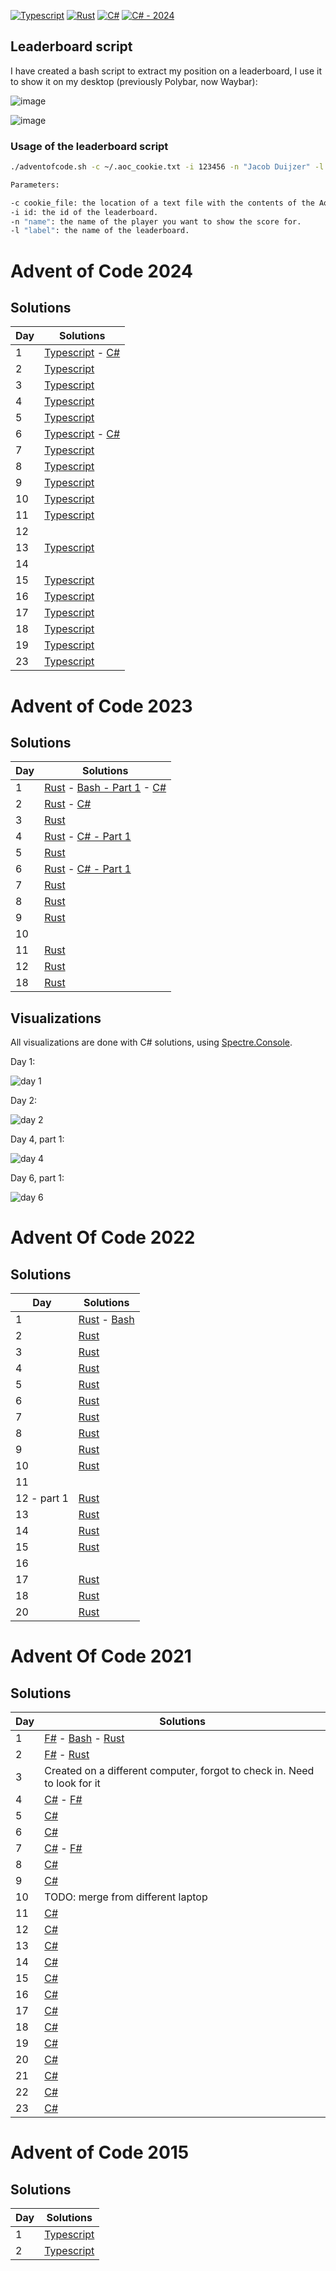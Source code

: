 [![Typescript](https://github.com/jacobduijzer/AdventOfCode/actions/workflows/typescript.yml/badge.svg)](https://github.com/jacobduijzer/AdventOfCode/actions/workflows/typescript.yml) [![Rust](https://github.com/jacobduijzer/AdventOfCode/actions/workflows/rust.yml/badge.svg)](https://github.com/jacobduijzer/AdventOfCode/actions/workflows/rust.yml) [![C#](https://github.com/jacobduijzer/AdventOfCode/actions/workflows/csharp.yml/badge.svg)](https://github.com/jacobduijzer/AdventOfCode/actions/workflows/csharp.yml) [![C# - 2024](https://github.com/jacobduijzer/AdventOfCode/actions/workflows/csharp-2024.yml/badge.svg)](https://github.com/jacobduijzer/AdventOfCode/actions/workflows/csharp-2024.yml)

## Leaderboard script

I have created a bash script to extract my position on a leaderboard, I use it to show it on my desktop (previously Polybar, now Waybar):

![image](./assets/polybar.jpg)

![image](./assets/waybar.png)

### Usage of the leaderboard script

```bash
./adventofcode.sh -c ~/.aoc_cookie.txt -i 123456 -n "Jacob Duijzer" -l "Team Rockstars IT"

Parameters:

-c cookie_file: the location of a text file with the contents of the AoC cookie.
-i id: the id of the leaderboard.
-n "name": the name of the player you want to show the score for.
-l "label": the name of the leaderboard.

```

# Advent of Code 2024

## Solutions

| Day | Solutions                                                                                                |
|-----|----------------------------------------------------------------------------------------------------------|
| 1   | [Typescript](https://github.com/jacobduijzer/AdventOfCode/blob/main/typescript/years/2024/01/index.ts) - [C#](https://github.com/jacobduijzer/AdventOfCode/blob/main/csharp/2024/src/AdventOfCode.Specs/Day01.feature) |
| 2   | [Typescript](https://github.com/jacobduijzer/AdventOfCode/blob/main/typescript/years/2024/02/index.ts)   |
| 3   | [Typescript](https://github.com/jacobduijzer/AdventOfCode/blob/main/typescript/years/2024/03/index.ts)   |
| 4   | [Typescript](https://github.com/jacobduijzer/AdventOfCode/blob/main/typescript/years/2024/04/index.ts)   |
| 5   | [Typescript](https://github.com/jacobduijzer/AdventOfCode/blob/main/typescript/years/2024/05/index.ts)   |
| 6   | [Typescript](https://github.com/jacobduijzer/AdventOfCode/blob/main/typescript/years/2024/06/index.ts) - [C#](https://github.com/jacobduijzer/AdventOfCode/blob/main/csharp/2024/src/AdventOfCode.Specs/Day06.feature) |  
| 7   | [Typescript](https://github.com/jacobduijzer/AdventOfCode/blob/main/typescript/years/2024/07/index.ts)   |
| 8   | [Typescript](https://github.com/jacobduijzer/AdventOfCode/blob/main/typescript/years/2024/08/index.ts)   |
| 9   | [Typescript](https://github.com/jacobduijzer/AdventOfCode/blob/main/typescript/years/2024/09/index.ts)   |      
| 10  | [Typescript](https://github.com/jacobduijzer/AdventOfCode/blob/main/typescript/years/2024/10/index.ts)   |
| 11  | [Typescript](https://github.com/jacobduijzer/AdventOfCode/blob/main/typescript/years/2024/11/index.ts)   |
| 12  | |
| 13  | [Typescript](https://github.com/jacobduijzer/AdventOfCode/blob/main/typescript/years/2024/13/index.ts)   |
| 14  | |
| 15  | [Typescript](https://github.com/jacobduijzer/AdventOfCode/blob/main/typescript/years/2024/15/index.ts)   |
| 16  | [Typescript](https://github.com/jacobduijzer/AdventOfCode/blob/main/typescript/years/2024/16/index.ts)   |
| 17  | [Typescript](https://github.com/jacobduijzer/AdventOfCode/blob/main/typescript/years/2024/17/index.ts)   | 
| 18  | [Typescript](https://github.com/jacobduijzer/AdventOfCode/blob/main/typescript/years/2024/18/index.ts)   | 
| 19  | [Typescript](https://github.com/jacobduijzer/AdventOfCode/blob/main/typescript/years/2024/19/index.ts)   |
| 23  | [Typescript](https://github.com/jacobduijzer/AdventOfCode/blob/main/typescript/years/2024/23/index.ts)   |

# Advent of Code 2023

## Solutions

| Day | Solutions                                                                                                                                                                                                                                                                                                      | 
|-----|----------------------------------------------------------------------------------------------------------------------------------------------------------------------------------------------------------------------------------------------------------------------------------------------------------------|
| 1   | [Rust](https://github.com/jacobduijzer/AdventOfCode/blob/main/rust/src/year2023/day01.rs) - [Bash - Part 1](https://github.com/jacobduijzer/AdventOfCode/tree/main/bash/2023/day01/solve_part1.sh) - [C#](https://github.com/jacobduijzer/AdventOfCode/blob/main/csharp/2023/src/AdventOfCode2023.Core/day01/) |
| 2   | [Rust](https://github.com/jacobduijzer/AdventOfCode/blob/main/rust/src/year2023/day02.rs) - [C#](https://github.com/jacobduijzer/AdventOfCode/blob/main/csharp/2023/src/AdventOfCode2023.Core/day02/)                                                                                                 |
| 3   | [Rust](https://github.com/jacobduijzer/AdventOfCode/blob/main/rust/src/year2023/day03.rs) |
| 4   | [Rust](https://github.com/jacobduijzer/AdventOfCode/blob/main/rust/src/year2023/day04.rs) - [C# - Part 1](https://github.com/jacobduijzer/AdventOfCode/tree/main/csharp/2023/src/AdventOfCode2023.Core/day04) |
| 5   | [Rust](https://github.com/jacobduijzer/AdventOfCode/blob/main/rust/src/year2023/day05.rs) |
| 6   | [Rust](https://github.com/jacobduijzer/AdventOfCode/blob/main/rust/src/year2023/day06.rs) - [C# - Part 1](https://github.com/jacobduijzer/AdventOfCode/tree/main/csharp/2023/src/AdventOfCode2023.Core/day06) |
| 7   | [Rust](https://github.com/jacobduijzer/AdventOfCode/blob/main/rust/src/year2023/day07.rs) |
| 8   | [Rust](https://github.com/jacobduijzer/AdventOfCode/blob/main/rust/src/year2023/day08.rs) |
| 9   | [Rust](https://github.com/jacobduijzer/AdventOfCode/blob/main/rust/src/year2023/day09.rs) |
| 10   | |
| 11   | [Rust](https://github.com/jacobduijzer/AdventOfCode/blob/main/rust/src/year2023/day11.rs) |
| 12   | [Rust](https://github.com/jacobduijzer/AdventOfCode/blob/main/rust/src/year2023/day12.rs) |
| 18   | [Rust](https://github.com/jacobduijzer/AdventOfCode/blob/main/rust/src/year2023/day18.rs) |

## Visualizations

All visualizations are done with C# solutions, using [Spectre.Console](https://spectreconsole.net).

Day 1:

![day 1](./assets/day01.gif)

Day 2:

![day 2](./assets/day02.gif)

Day 4, part 1:

![day 4](./assets/day04.gif)

Day 6, part 1:

![day 6](./assets/day06.gif)


# Advent Of Code 2022

## Solutions

| Day | Solutions                                                                                                                                                                                                                  | 
|-----|----------------------------------------------------------------------------------------------------------------------------------------------------------------------------------------------------------------------------|
| 1   | [Rust](https://github.com/jacobduijzer/AdventOfCode/blob/main/rust/src/year2022/day01.rs) - [Bash](https://github.com/jacobduijzer/AdventOfCode/tree/main/bash/2022/day01) |
| 2   | [Rust](https://github.com/jacobduijzer/AdventOfCode/blob/main/rust/src/year2022/day02.rs) |
| 3   | [Rust](https://github.com/jacobduijzer/AdventOfCode/blob/main/rust/src/year2022/day03.rs) |
| 4   | [Rust](https://github.com/jacobduijzer/AdventOfCode/blob/main/rust/src/year2022/day04.rs) |
| 5   | [Rust](https://github.com/jacobduijzer/AdventOfCode/blob/main/rust/src/year2022/day05.rs) |
| 6   | [Rust](https://github.com/jacobduijzer/AdventOfCode/blob/main/rust/src/year2022/day06.rs) |
| 7   | [Rust](https://github.com/jacobduijzer/AdventOfCode/blob/main/rust/src/year2022/day07.rs) |
| 8   | [Rust](https://github.com/jacobduijzer/AdventOfCode/blob/main/rust/src/year2022/day08.rs) |
| 9   | [Rust](https://github.com/jacobduijzer/AdventOfCode/blob/main/rust/src/year2022/day09.rs) |
| 10  | [Rust](https://github.com/jacobduijzer/AdventOfCode/blob/main/rust/src/year2022/day10.rs) |
| 11  | |
| 12 - part 1 | [Rust](https://github.com/jacobduijzer/AdventOfCode/blob/main/rust/src/year2022/day13.rs) |
| 13  | [Rust](https://github.com/jacobduijzer/AdventOfCode/blob/main/rust/src/year2022/day13.rs) |
| 14  | [Rust](https://github.com/jacobduijzer/AdventOfCode/blob/main/rust/src/year2022/day14.rs) |
| 15  | [Rust](https://github.com/jacobduijzer/AdventOfCode/blob/main/rust/src/year2022/day15.rs) |
| 16  | |
| 17  | [Rust](https://github.com/jacobduijzer/AdventOfCode/blob/main/rust/src/year2022/day17.rs) |
| 18  | [Rust](https://github.com/jacobduijzer/AdventOfCode/blob/main/rust/src/year2022/day18.rs) |
| 20  | [Rust](https://github.com/jacobduijzer/AdventOfCode/blob/main/rust/src/year2022/day20.rs) |

# Advent Of Code 2021

## Solutions

| Day | Solutions                                                                                                                                                                                                                  | 
|-----|----------------------------------------------------------------------------------------------------------------------------------------------------------------------------------------------------------------------------|
| 1   | [F#](https://github.com/jacobduijzer/AdventOfCode/blob/main/fsharp/AdventOfCode/Puzzles/Day01.fs) - [Bash](https://github.com/jacobduijzer/AdventOfCode2021/tree/main/bash/day01) - [Rust](https://github.com/jacobduijzer/AdventOfCode/blob/main/rust/src/year2021/day01.rs)                                    |
| 2   | [F#](https://github.com/jacobduijzer/AdventOfCode/blob/main/fsharp/AdventOfCode/Puzzles/Day02.fs) - [Rust](https://github.com/jacobduijzer/AdventOfCode/blob/main/rust/src/year2021/day02.rs)                                                                                                                    |
| 3   | Created on a different computer, forgot to check in. Need to look for it                                                                                                                                                   |
| 4   | [C#](https://github.com/jacobduijzer/AdventOfCode/blob/main/csharp/AdventOfCode.Core/Puzzles/Day04/Solution.cs) - [F#](https://github.com/jacobduijzer/AdventOfCode2021/blob/main/fsharp/AdventOfCode/Puzzles/Day04.fs) |
| 5   | [C#](https://github.com/jacobduijzer/AdventOfCode/blob/main/csharp/AdventOfCode.Core/Puzzles/Day05/Solution.cs)                                                                                                        |
| 6   | [C#](https://github.com/jacobduijzer/AdventOfCode/blob/main/csharp/AdventOfCode.Core/Puzzles/Day06/Solution.cs)                                                                                                        |
| 7   | [C#](https://github.com/jacobduijzer/AdventOfCode/blob/main/csharp/AdventOfCode.Core/Puzzles/Day07/Solution.cs) - [F#](https://github.com/jacobduijzer/AdventOfCode2021/blob/main/fsharp/AdventOfCode/Puzzles/Day07.fs) |
| 8   | [C#](https://github.com/jacobduijzer/AdventOfCode/blob/main/csharp/AdventOfCode.Core/Puzzles/Day08/Solution.cs)                                                                                                        |
| 9   | [C#](https://github.com/jacobduijzer/AdventOfCode/blob/main/csharp/AdventOfCode.Core/Puzzles/Day09/Solution.cs)                                                                                                        |
| 10  | TODO: merge from different laptop                                                                                                                                                                                          |
| 11  | [C#](https://github.com/jacobduijzer/AdventOfCode/blob/main/csharp/AdventOfCode.Core/Puzzles/Day11/Solution.cs)                                                                                                        |
| 12  | [C#](https://github.com/jacobduijzer/AdventOfCode/blob/main/csharp/AdventOfCode.Core/Puzzles/Day12/Solution.cs)                                                                                                        |
| 13  | [C#](https://github.com/jacobduijzer/AdventOfCode/blob/main/csharp/AdventOfCode.Core/Puzzles/Day13/Solution.cs)                                                                                                        |
| 14  | [C#](https://github.com/jacobduijzer/AdventOfCode/blob/main/csharp/AdventOfCode.Core/Puzzles/Day14/Solution.cs)                                                                                                        |
| 15  | [C#](https://github.com/jacobduijzer/AdventOfCode/blob/main/csharp/AdventOfCode.Core/Puzzles/Day15/Solution.cs)                                                                                                        |
| 16  | [C#](https://github.com/jacobduijzer/AdventOfCode/blob/main/csharp/AdventOfCode.Core/Puzzles/Day16/Solution.cs)                                                                                                        |
| 17  | [C#](https://github.com/jacobduijzer/AdventOfCode/blob/main/csharp/AdventOfCode.Core/Puzzles/Day17/Solution.cs)                                                                                                        |
| 18  | [C#](https://github.com/jacobduijzer/AdventOfCode/blob/main/csharp/AdventOfCode.Core/Puzzles/Day18/Solution.cs)                                                                                                        |
| 19  | [C#](https://github.com/jacobduijzer/AdventOfCode/blob/main/csharp/AdventOfCode.Core/Puzzles/Day19/Solution.cs)                                                                                                        |
| 20  | [C#](https://github.com/jacobduijzer/AdventOfCode/blob/main/csharp/AdventOfCode.Core/Puzzles/Day20/Solution.cs)                                                                                                        |
| 21  | [C#](https://github.com/jacobduijzer/AdventOfCode/blob/main/csharp/AdventOfCode.Core/Puzzles/Day21/Solution.cs)                                                                                                        |
| 22  | [C#](https://github.com/jacobduijzer/AdventOfCode/blob/main/csharp/AdventOfCode.Core/Puzzles/Day22/Solution.cs)                                                                                                        |
| 23  | [C#](https://github.com/jacobduijzer/AdventOfCode/blob/main/csharp/AdventOfCode.Core/Puzzles/Day23/Solution.cs)                                                                                                        |

# Advent of Code 2015

## Solutions

| Day | Solutions                                                                                                |
|-----|----------------------------------------------------------------------------------------------------------|
| 1   | [Typescript](https://github.com/jacobduijzer/AdventOfCode/blob/main/typescript/years/2015/01/index.ts)   |
| 2   | [Typescript](https://github.com/jacobduijzer/AdventOfCode/blob/main/typescript/years/2015/02/index.ts)   | 
